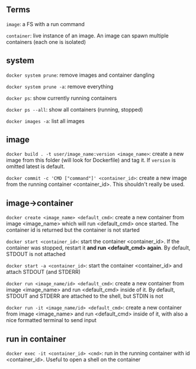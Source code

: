 ## Terms

`image`:  a FS with a run command

`container`: live instance of an image. An image can spawn multiple containers (each one is isolated) 

## system
`docker system prune`: remove images and container dangling

`docker system prune -a`: remove everything
 
`docker ps`: show currently running containers
 
`docker ps --all`: show all containers (running, stopped)
 
`docker images -a`: list all images 
 
 ## image
 `docker build . -t user/image_name:version <image_name>`: create a new image from this folder (will look for Dockerfile) and tag it. If `version` is omitted latest is default.
 
`docker commit -c 'CMD ["command"]' <container_id>`: create a new image from the running container <container_id>. This shouldn't really be used.
 
 ## image->container
 
 `docker create <image_name> <default_cmd>`: create a new container from image <image_name> which will run <default_cmd> once started. The container id is returned but the container is not started
 
 `docker start <container_id>`: start the container <container_id>. If the container was stopped, restart it **and run <default_cmd> again**. By default, STDOUT is not attached
 
 `docker start -a <container_id>`: start the container <container_id> and attach STDOUT (and STDERR)
  
 
 `docker run <image_name/id> <default_cmd>`: create a new container from image <image_name> and run <default_cmd> inside of it. By default, STDOUT and STDERR are attached to the shell, but STDIN is not
 
 `docker run -it <image_name/id> <default_cmd>`: create a new container from image <image_name> and run <default_cmd> inside of it, with also a nice formatted terminal to send input
 
 ## run in container
 
 `docker exec -it <container_id> <cmd>`: run <cmd> in the running container with id <container_id>. Useful to open a shell on the container 
 
 
